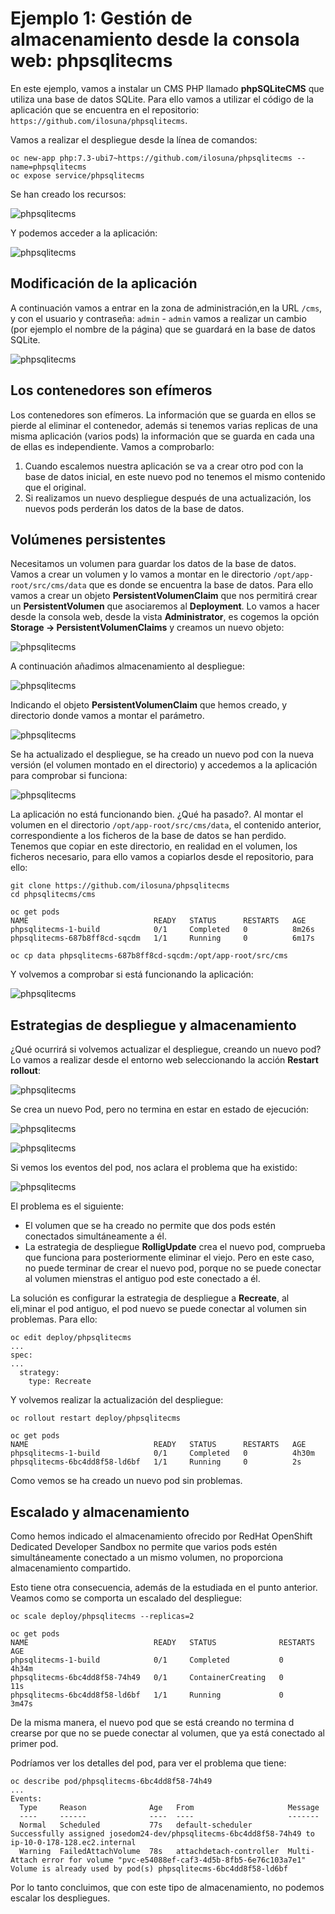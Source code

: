 # Ejemplo 1: Gestión de almacenamiento desde la consola web: phpsqlitecms

En este ejemplo, vamos a instalar un CMS PHP llamado **phpSQLiteCMS** que utiliza una base de datos SQLite. Para ello vamos a utilizar el código de la aplicación que se encuentra en el repositorio: `https://github.com/ilosuna/phpsqlitecms`.

Vamos a realizar el despliegue desde la línea de comandos:

    oc new-app php:7.3-ubi7~https://github.com/ilosuna/phpsqlitecms --name=phpsqlitecms
    oc expose service/phpsqlitecms

Se han creado los recursos:

![phpsqlitecms](img/phpsqlitecms1.png)

Y podemos acceder a la aplicación:

![phpsqlitecms](img/phpsqlitecms2.png)

## Modificación de la aplicación

A continuación vamos a entrar en la zona de administración,en la URL `/cms`, y con el usuario y contraseña: `admin` - `admin` vamos a realizar un cambio (por ejemplo el nombre de la página) que se guardará en la base de datos SQLite.

![phpsqlitecms](img/phpsqlitecms3.png)

## Los contenedores son efímeros

Los contenedores son efímeros. La información que se guarda en ellos se pierde al eliminar el contenedor, además si tenemos varias replicas de una misma aplicación (varios pods) la información que se guarda en cada una de ellas es independiente. Vamos a comprobarlo:

1. Cuando escalemos nuestra aplicación se va a crear otro pod con la base de datos inicial, en este nuevo pod no tenemos el mismo contenido que el original.
2. Si realizamos un nuevo despliegue después de una actualización, los nuevos pods perderán los datos de la base de datos.

## Volúmenes persistentes

Necesitamos un volumen para guardar los datos de la base de datos. Vamos a crear un volumen y lo vamos a montar en le directorio `/opt/app-root/src/cms/data` que es donde se encuentra la base de datos. Para ello vamos a crear un objeto **PersistentVolumenClaim** que nos permitirá crear un **PersistentVolumen** que asociaremos al **Deployment**. Lo vamos a hacer desde la consola web, desde la vista **Administrator**, es cogemos la opción **Storage -> PersistentVolumenClaims** y creamos un nuevo objeto:

![phpsqlitecms](img/phpsqlitecms4.png)

A continuación añadimos almacenamiento al despliegue:

![phpsqlitecms](img/phpsqlitecms5.png)

Indicando el objeto **PersistentVolumenClaim** que hemos creado, y directorio donde vamos a montar el parámetro.

![phpsqlitecms](img/phpsqlitecms6.png)

Se ha actualizado el despliegue, se ha creado un nuevo pod con la nueva versión (el volumen montado en el directorio) y accedemos a la aplicación para comprobar si funciona:

![phpsqlitecms](img/phpsqlitecms7.png)

La aplicación no está funcionando bien. ¿Qué ha pasado?. Al montar el volumen en el directorio `/opt/app-root/src/cms/data`, el contenido anterior, correspondiente a los ficheros de la base de datos se han perdido. Tenemos que copiar en este directorio, en realidad en el volumen, los ficheros necesario, para ello vamos a copiarlos desde el repositorio, para ello:

    git clone https://github.com/ilosuna/phpsqlitecms
    cd phpsqlitecms/cms

    oc get pods
    NAME                            READY   STATUS      RESTARTS   AGE
    phpsqlitecms-1-build            0/1     Completed   0          8m26s
    phpsqlitecms-687b8ff8cd-sqcdm   1/1     Running     0          6m17s

    oc cp data phpsqlitecms-687b8ff8cd-sqcdm:/opt/app-root/src/cms

Y volvemos a comprobar si está funcionando la aplicación:

![phpsqlitecms](img/phpsqlitecms2.png)

## Estrategias de despliegue y almacenamiento

¿Qué ocurrirá si volvemos actualizar el despliegue, creando un nuevo pod? Lo vamos a realizar desde el entorno web seleccionando la acción **Restart rollout**:

![phpsqlitecms](img/phpsqlitecms8.png)

Se crea un nuevo Pod, pero no termina en estar en estado de ejecución:

![phpsqlitecms](img/phpsqlitecms9.png)

![phpsqlitecms](img/phpsqlitecms10.png)

Si vemos los eventos del pod, nos aclara el problema que ha existido:

![phpsqlitecms](img/phpsqlitecms11.png)

El problema es el siguiente:

* El volumen que se ha creado no permite que dos pods estén conectados simultáneamente a él.
* La estrategia de despliegue **RolligUpdate** crea el nuevo pod, comprueba que funciona para posteriormente eliminar el viejo. Pero en este caso, no puede terminar de crear el nuevo pod, porque no se puede conectar al volumen mienstras el antiguo pod este conectado a él.

La solución es configurar la estrategia de despliegue a **Recreate**, al eli,minar el pod antiguo, el pod nuevo se puede conectar al volumen sin problemas. Para ello:

    oc edit deploy/phpsqlitecms
    ...
    spec:
    ...
      strategy:
        type: Recreate

Y volvemos realizar la actualización del despliegue:

    oc rollout restart deploy/phpsqlitecms

    oc get pods
    NAME                            READY   STATUS      RESTARTS   AGE
    phpsqlitecms-1-build            0/1     Completed   0          4h30m
    phpsqlitecms-6bc4dd8f58-ld6bf   1/1     Running     0          2s

Como vemos se ha creado un nuevo pod sin problemas.

## Escalado y almacenamiento

Como hemos indicado el almacenamiento ofrecido por RedHat OpenShift Dedicated Developer Sandbox no permite que varios pods estén simultáneamente conectado a un mismo volumen, no proporciona almacenamiento compartido.

Esto tiene otra consecuencia, además de la estudiada en el punto anterior. Veamos como se comporta un escalado del despliegue:

    oc scale deploy/phpsqlitecms --replicas=2

    oc get pods
    NAME                            READY   STATUS              RESTARTS   AGE
    phpsqlitecms-1-build            0/1     Completed           0          4h34m
    phpsqlitecms-6bc4dd8f58-74h49   0/1     ContainerCreating   0          11s
    phpsqlitecms-6bc4dd8f58-ld6bf   1/1     Running             0          3m47s

De la misma manera, el nuevo pod que se está creando no termina d crearse por que no se puede conectar al volumen, que ya está conectado al primer pod.

Podríamos ver los detalles del pod, para ver el problema que tiene:

    oc describe pod/phpsqlitecms-6bc4dd8f58-74h49
    ...
    Events:
      Type     Reason              Age   From                     Message
      ----     ------              ----  ----                     -------
      Normal   Scheduled           77s   default-scheduler        Successfully assigned josedom24-dev/phpsqlitecms-6bc4dd8f58-74h49 to ip-10-0-178-128.ec2.internal
      Warning  FailedAttachVolume  78s   attachdetach-controller  Multi-Attach error for volume "pvc-e54088ef-caf3-4d5b-8fb5-6e76c103a7e1" Volume is already used by pod(s) phpsqlitecms-6bc4dd8f58-ld6bf

Por lo tanto concluimos, que con este tipo de almacenamiento, no podemos escalar los despliegues.
